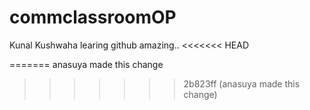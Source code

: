# commclassroomOP

Kunal Kushwaha learing github amazing..
<<<<<<< HEAD

=======
anasuya made this change
>>>>>>> 2b823ff (anasuya made this change)
